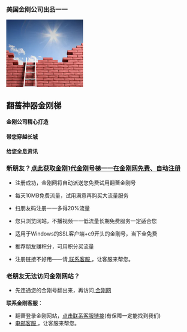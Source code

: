 ### 美国金刚公司出品一一
![image](kklogo-athird.png)
## 翻蔷神器金刚梯

#### 金刚公司精心打造
#### 带您穿越长城
#### 给您全息资讯


### 新朋友？[点此获取金刚1代金刚号梯一一在金刚网免费、自动注册](https://amazon135.com/midman/testfm.php)

- 注册成功，金刚网将自动派送您免费试用翻蔷金刚号
- 每天10MB免费流量，试用满意再购买大流量服务
- 扫朋友码注册一一多得20%流量
- 您只浏览网站，不播视频一一低流量长期免费服务一定适合您
- 适用于Windows的SSL客户端+c9开头的金剛号，当下全免费

- 推荐朋友赚积分，可用积分买流量

- 注册链接不好用――请[ 联系客服 ](mailto:cs@a2zitpro.com)，让客服来帮您。

### 老朋友无法访问金刚网站？
* 先连通您的金刚号翻出来，再访问[ 金刚网 ](https://atozitpro.net/zh)   

**联系金刚客服**：
  * 翻蔷登录金刚网站，[点击联系客服链接](https://www.atozitpro.net/zh/contact-us/)(有保障一定能找到我们)
  * [ 电邮客服 ](mailto:cs@a2zitpro.com)，让客服来帮您。


